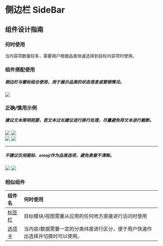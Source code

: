 # 侧边栏 SideBar

## 组件设计指南

### 何时使用

当内容项数量较多，需要用户根据品类快速选择到目标内容项时使用。

### 组件搭配使用

##### 侧边栏与徽标组合使用，用于展示品类的状态信息或营销情况。

<div class="legend">
 <div class="item">
   <img src="https://oteam-tdesign-1258344706.cos.ap-guangzhou.myqcloud.com/site/design/mobile-guide/SideBar%201.png" />
 </div>
</div>


### 正确/慎用示例

##### 建议文本简明扼要，若文本过长建议进行换行处理，尽量避免将文本进行截断。

<div class="legend">
  <div class="item">
    <img src="https://oteam-tdesign-1258344706.cos.ap-guangzhou.myqcloud.com/site/design/mobile-guide/SideBar%202-1.png" />
    <img class="tag" src="https://oteam-tdesign-1258344706.cos.ap-guangzhou.myqcloud.com/site/doc/good.png" />
  </div>

  <div class="item">
    <img src="https://oteam-tdesign-1258344706.cos.ap-guangzhou.myqcloud.com/site/design/mobile-guide/SideBar%202-2.png" />
    <img class="tag" src="https://oteam-tdesign-1258344706.cos.ap-guangzhou.myqcloud.com/site/doc/bad.png" />
  </div>
</div>

<hr />

##### 不建议仅用图标、emoji作为品类选项，避免表意不清晰。
<div class="legend">
  <div class="item">
    <img src="https://oteam-tdesign-1258344706.cos.ap-guangzhou.myqcloud.com/site/design/mobile-guide/SideBar%203-1.png" />
    <img class="tag" src="https://oteam-tdesign-1258344706.cos.ap-guangzhou.myqcloud.com/site/doc/bad.png" />
  </div>
</div>


### 相似组件

| 组件名              | 何时使用                                                                      |
| :------------------ | :---------------------------------------------------------------------------- |
| [标签栏](./tab-bar) | 目标模块/视图需要从应用的任何地方直接进行访问时使用                           |
| [选项卡](./tabs)    | 当内容/数据需要一定的分类纬度进行区分，便于用户快速作出选择并切换时可以使用。 |
